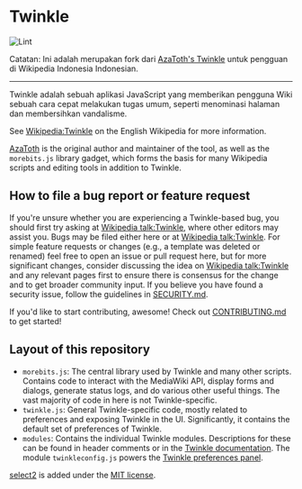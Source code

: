 # Twinkle

![Lint](https://github.com/kenrick95/twinkle/workflows/Lint/badge.svg)

Catatan: Ini adalah merupakan fork dari [AzaToth's Twinkle](https://github.com/azatoth/twinkle/) untuk pengguan di Wikipedia Indonesia Indonesian.

-----

Twinkle adalah sebuah aplikasi JavaScript yang memberikan pengguna Wiki sebuah cara cepat melakukan tugas umum, seperti menominasi halaman dan membersihkan vandalisme.

See [Wikipedia:Twinkle][] on the English Wikipedia for more information.

[AzaToth][] is the original author and maintainer of the tool, as well as the `morebits.js` library gadget, which forms the basis for many Wikipedia scripts and editing tools in addition to Twinkle.

## How to file a bug report or feature request

If you're unsure whether you are experiencing a Twinkle-based bug, you should first try asking at [Wikipedia talk:Twinkle][], where other editors may assist you.  Bugs may be filed either here or at [Wikipedia talk:Twinkle][].  For simple feature requests or changes (e.g., a template was deleted or renamed) feel free to open an issue or pull request here, but for more significant changes, consider discussing the idea on [Wikipedia talk:Twinkle][] and any relevant pages first to ensure there is consensus for the change and to get broader community input.  If you believe you have found a security issue, follow the guidelines in [SECURITY.md](./SECURITY.md).

If you'd like to start contributing, awesome!  Check out [CONTRIBUTING.md](CONTRIBUTING.md) to get started!


## Layout of this repository

* `morebits.js`: The central library used by Twinkle and many other scripts. Contains code to interact with the MediaWiki API, display forms and dialogs, generate status logs, and do various other useful things. The vast majority of code in here is not Twinkle-specific.
* `twinkle.js`: General Twinkle-specific code, mostly related to preferences and exposing Twinkle in the UI. Significantly, it contains the default set of preferences of Twinkle.
* `modules`: Contains the individual Twinkle modules. Descriptions for these can be found in header comments or in the [Twinkle documentation][]. The module `twinkleconfig.js` powers the [Twinkle preferences panel][WP:TWPREFS].


[select2][] is added under the [MIT license](https://github.com/select2/select2/blob/develop/LICENSE.md).

[Wikipedia:Twinkle]: https://id.wikipedia.org/wiki/Wikipedia:Twinkle
[AzaToth]: https://en.wikipedia.org/wiki/User:AzaToth
[Wikipedia talk:Twinkle]: https://id.wikipedia.org/wiki/Wikipedia_talk:Twinkle
[Twinkle documentation]: https://id.wikipedia.org/wiki/Wikipedia:Twinkle/doc
[WP:TWPREFS]: https://id.wikipedia.org/wiki/Wikipedia:Twinkle/Preferences
[select2]: https://github.com/select2/select2
